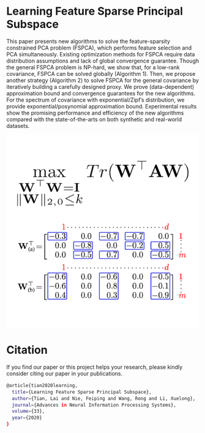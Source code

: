 # Learning Feature Sparse Principal Subspace

This paper presents new algorithms to solve the feature-sparsity constrained PCA problem (FSPCA), which performs feature selection and PCA simultaneously. Existing optimization methods for FSPCA require data distribution assumptions and lack of global convergence guarantee. Though the general FSPCA problem is NP-hard, we show that, for a low-rank covariance, FSPCA can be solved globally (Algorithm 1). Then, we propose another strategy (Algorithm 2) to solve FSPCA for the general covariance by iteratively building a carefully designed proxy. We prove (data-dependent) approximation bound and convergence guarantees for the new algorithms. For the spectrum of covariance with exponential/Zipf’s distribution, we provide exponential/posynomial approximation bound. Experimental results show the promising performance and efficiency of the new algorithms compared with the state-of-the-arts on both synthetic and real-world datasets.

![FSPCA](https://github.com/icety3/FSPCA/raw/master/res/fspca.png)

# Citation
If you find our paper or this project helps your research, please kindly consider citing our paper in your publications.
```bash
@article{tian2020learning,
  title={Learning Feature Sparse Principal Subspace},
  author={Tian, Lai and Nie, Feiping and Wang, Rong and Li, Xuelong},
  journal={Advances in Neural Information Processing Systems},
  volume={33},
  year={2020}
}
```



